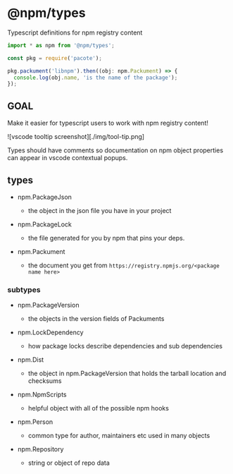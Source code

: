 # @npm/types

Typescript definitions for npm registry content

```typescript
import * as npm from '@npm/types';

const pkg = require('pacote');

pkg.packument('libnpm').then((obj: npm.Packument) => {
  console.log(obj.name, 'is the name of the package');
});

```

## GOAL

Make it easier for typescript users to work with npm registry content! 

![vscode tooltip screenshot][./img/tool-tip.png]

Types should have comments so documentation on npm object properties can appear in vscode contextual popups.

## types

- npm.PackageJson
    - the object in the json file you have in your project

- npm.PackageLock
    - the file generated for you by npm that pins your deps.

- npm.Packument
    - the document you get from `https://registry.npmjs.org/<package name here>`


### subtypes


- npm.PackageVersion
    - the objects in the version fields of Packuments

- npm.LockDependency
    - how package locks describe dependencies and sub dependencies
    
- npm.Dist
    - the object in npm.PackageVersion that holds the tarball location and checksums

- npm.NpmScripts
    - helpful object with all of the possible npm hooks

- npm.Person
    - common type for author, maintainers etc used in many objects

- npm.Repository
    - string or object of repo data